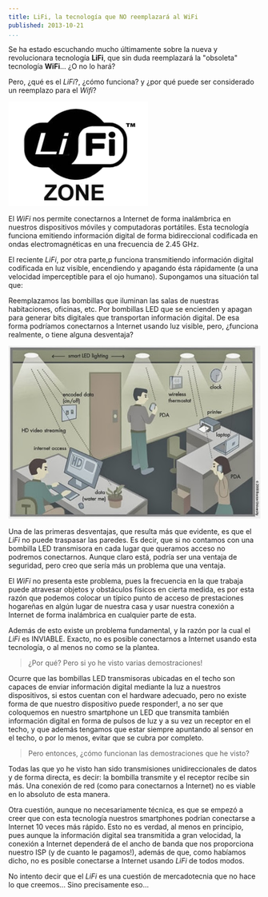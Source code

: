 ```yaml
---
title: LiFi, la tecnología que NO reemplazará al WiFi
published: 2013-10-21
...
```


Se ha estado escuchando mucho últimamente sobre la nueva y revolucionara
tecnología **LiFi**, que sin duda reemplazará la "obsoleta" tecnología
**WiFi**... ¿O no lo hará?

Pero, ¿qué es el *LiFi*?, ¿cómo funciona? y ¿por qué puede ser considerado un
reemplazo para el *Wifi*?

<!--more-->

![](/img/lifi/thumbnail.png)

El *WiFi* nos permite conectarnos a Internet de forma inalámbrica en nuestros
dispositivos móviles y computadoras portátiles. Esta tecnología funciona
emitiendo información digital de forma bidireccional codificada en ondas
electromagnéticas en una frecuencia de 2.45 GHz.

El reciente *LiFi*, por otra parte,p funciona transmitiendo información digital
codificada en luz visible, encendiendo y apagando ésta rápidamente (a una
velocidad imperceptible para el ojo humano). Supongamos una situación tal que:

Reemplazamos las bombillas que iluminan las salas de nuestras habitaciones,
oficinas, etc. Por bombillas LED que se encienden y apagan para generar bits
digitales que transportan información digital. De esa forma podríamos
conectarnos a Internet usando luz visible, pero, ¿funciona realmente, o tiene
alguna desventaja?

![](/img/lifi/shot.jpg)

Una de las primeras desventajas, que resulta más que evidente, es que el *LiFi*
no puede traspasar las paredes. Es decir, que si no contamos con una bombilla
LED transmisora en cada lugar que queramos acceso no podremos conectarnos.
Aunque claro está, podría ser una ventaja de seguridad, pero creo que sería más
un problema que una ventaja.

El *WiFi* no presenta este problema, pues la frecuencia en la que trabaja puede
atravesar objetos y obstáculos físicos en cierta medida, es por esta razón que
podemos colocar un típico punto de acceso de prestaciones hogareñas en algún
lugar de nuestra casa y usar nuestra conexión a Internet de forma inalámbrica en
cualquier parte de esta.

Además de esto existe un problema fundamental, y la razón por la cual el *LiFi*
es INVIABLE. Exacto, no es posible conectarnos a Internet usando esta
tecnología, o al menos no como se la plantea.

> ¿Por qué? Pero si yo he visto varias demostraciones!

Ocurre que las bombillas LED transmisoras ubicadas en el techo son capaces de
enviar información digital mediante la luz a nuestros dispositivos, si estos
cuentan con el hardware adecuado, pero no existe forma de que nuestro
dispositivo puede responder!, a no ser que coloquemos en nuestro smartphone un
LED que transmita también información digital en forma de pulsos de luz y a su
vez un receptor en el techo, y que además tengamos que estar siempre apuntando
al sensor en el techo, o por lo menos, evitar que se cubra por completo.

> Pero entonces, ¿cómo funcionan las demostraciones que he visto?

Todas las que yo he visto han sido transmisiones unidireccionales de datos y de
forma directa, es decir: la bombilla transmite y el receptor recibe sin más. Una
conexión de red (como para conectarnos a Internet) no es viable en lo absoluto
de esta manera.

Otra cuestión, aunque no necesariamente técnica, es que se empezó a creer que
con esta tecnología nuestros smartphones podrían conectarse a Internet 10 veces
más rápido. Esto no es verdad, al menos en principio, pues aunque la información
digital sea transmitida a gran velocidad, la conexión a Internet dependerá de el
ancho de banda que nos proporciona nuestro ISP (y de cuanto le pagamos!), además
de que, como habíamos dicho, no es posible conectarse a Internet usando *LiFi*
de todos modos.

No intento decir que el *LiFi* es una cuestión de mercadotecnia que no hace lo
que creemos... Sino precisamente eso...
